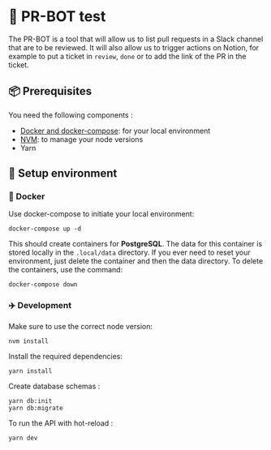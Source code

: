 # :robot: PR-BOT test

The PR-BOT is a tool that will allow us to list pull requests in a Slack channel that are to be reviewed. It will also allow us to trigger actions on Notion, for example to put a ticket in `review`, `done` or to add the link of the PR in the ticket.

## 📦 Prerequisites

You need the following components :

- [Docker and docker-compose](https://docs.docker.com/get-docker): for your local environment
- [NVM](https://github.com/nvm-sh/nvm#installing-and-updating): to manage your node versions
- Yarn

## 🚀 Setup environment

### :whale: Docker

Use docker-compose to initiate your local environment:

```
docker-compose up -d
```

This should create containers for **PostgreSQL**. The data for this container is stored locally
in the `.local/data` directory. If you ever need to reset your environment, just delete the container and then the data
directory. To delete the containers, use the command:

```
docker-compose down
```

### :airplane: Development

Make sure to use the correct node version:

```
nvm install
```

Install the required dependencies:

```
yarn install
```

Create database schemas :

```
yarn db:init
yarn db:migrate
```

To run the API with hot-reload :

```
yarn dev
```
